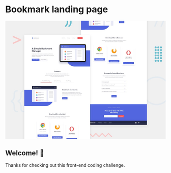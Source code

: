 # Bookmark landing page

![Design preview for the Bookmark landing page coding challenge](./design/desktop-preview.jpg)

## Welcome! 👋

Thanks for checking out this front-end coding challenge.

